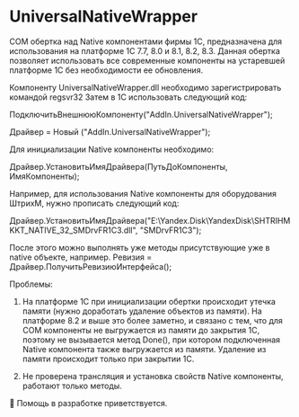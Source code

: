 # UniversalNativeWrapper
COM обертка над Native компонентами фирмы 1С, предназначена для использования на платформе 1С 7.7, 8.0 и 8.1, 8.2, 8.3.
Данная обертка позволяет использовать все современные компоненты на устаревшей платформе 1С без необходимости ее обновления.

Компоненту UniversalNativeWrapper.dll необходимо зарегистрировать командой regsvr32
Затем в 1С использовать следующий код:

ПодключитьВнешнююКомпоненту("AddIn.UniversalNativeWrapper");

Драйвер = Новый ("AddIn.UniversalNativeWrapper"); 

Для инициализации Native компоненты необходимо:

Драйвер.УстановитьИмяДрайвера(ПутьДоКомпоненты, ИмяКомпоненты);

Например, для использования Native компоненты для оборудования ШтрихМ, нужно прописать следующий код:

Драйвер.УстановитьИмяДрайвера("E:\Yandex.Disk\YandexDisk\SHTRIHMKKT_NATIVE_32_SMDrvFR1C3.dll", "SMDrvFR1C3");

После этого можно выполнять уже методы присутствующие уже в native объекте, например.
Ревизия = Драйвер.ПолучитьРевизиюИнтерфейса();

Проблемы:

1. На платформе 1С при инициализации обертки происходит утечка памяти (нужно доработать удаление объектов из памяти). На платформе 8.2 и выше это более заметно, и связано с тем,
что для COM компоненты не выгружается из памяти до закрытия 1С, поэтому не вызывается метод Done(), при котором подключенная Native компонента также выгружается из памяти. Удаление
из памяти происходит только при закрытии 1С.

2. Не проверена трансляция и установка свойств Native компоненты, работают только методы.


🤝 Помощь в разработке приветствуется.
